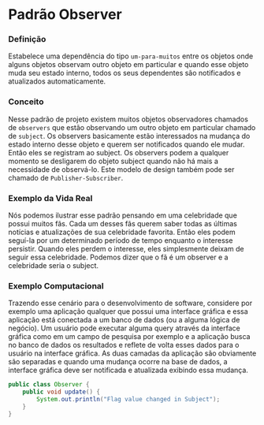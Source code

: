 # Padrão Observer 

### Definição 
Estabelece uma dependência do tipo `um-para-muitos` entre os objetos onde alguns objetos observam outro objeto em particular e quando esse objeto muda seu estado interno, todos os seus dependentes são notificados e atualizados automaticamente.

### Conceito 
Nesse padrão de projeto existem muitos objetos observadores chamados de `observers` que estão observando um outro objeto em particular chamado de `subject`. Os observers basicamente estão interessados na mudança do estado interno desse objeto e querem ser notificados quando ele mudar. Então eles se registram ao subject. Os observers podem a qualquer momento se desligarem do objeto subject quando não há mais a necessidade de observá-lo. Este modelo de design também pode ser chamado de `Publisher-Subscriber`.

### Exemplo da Vida Real
Nós podemos ilustrar esse padrão pensando em uma celebridade que possui muitos fãs. Cada um desses fãs querem saber todas as últimas notícias e atualizações de sua celebridade favorita. Então eles podem seguí-la por um determinado período de tempo enquanto o interesse persistir. Quando eles perdem o interesse, eles simplesmente deixam de seguir essa celebridade. Podemos dizer que o fã é um observer e a celebridade seria o subject.

### Exemplo Computacional
Trazendo esse cenário para o desenvolvimento de software, considere por exemplo uma aplicação qualquer que possui uma interface gráfica e essa aplicação está conectada a um banco de dados (ou a alguma lógica de negócio). Um usuário pode executar alguma query através da interface gráfica como em um campo de pesquisa por exemplo e a aplicação busca no banco de dados os resultados e reflete de volta esses dados para o usuário na interface gráfica. As duas camadas da aplicação são obviamente são separadas e quando uma mudança ocorre na base de dados, a interface gráfica deve ser notificada e atualizada exibindo essa mudança.   

```java
public class Observer {
    public void update() {
        System.out.println("Flag value changed in Subject");
    }
}

```                    
